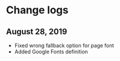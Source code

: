 # Change logs

## August 28, 2019

- Fixed wrong fallback option for page font
- Added Google Fonts definition

